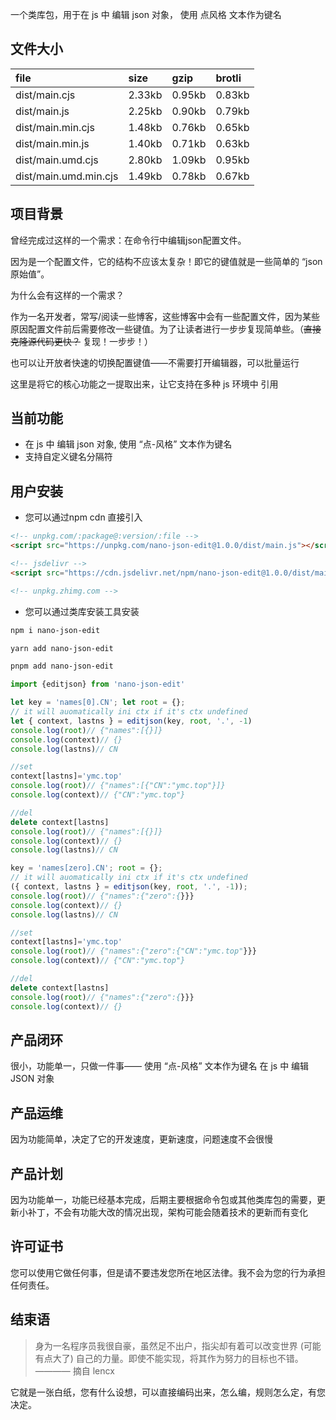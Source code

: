 一个类库包，用于在 js 中 编辑 json 对象， 使用 点风格 文本作为键名

## 文件大小

file | size | gzip | brotli
:---- | :---- | :---- | :----
dist/main.cjs | 2.33kb | 0.95kb | 0.83kb
dist/main.js | 2.25kb | 0.90kb | 0.79kb
dist/main.min.cjs | 1.48kb | 0.76kb | 0.65kb
dist/main.min.js | 1.40kb | 0.71kb | 0.63kb
dist/main.umd.cjs | 2.80kb | 1.09kb | 0.95kb
dist/main.umd.min.cjs | 1.49kb | 0.78kb | 0.67kb

## 项目背景

曾经完成过这样的一个需求：在命令行中编辑json配置文件。

因为是一个配置文件，它的结构不应该太复杂！即它的键值就是一些简单的 “json 原始值”。

为什么会有这样的一个需求？

作为一名开发者，常写/阅读一些博客，这些博客中会有一些配置文件，因为某些原因配置文件前后需要修改一些键值。为了让读者进行一步步复现简单些。（~~直接克隆源代码更快？~~ 复现！一步步！）

也可以让开放者快速的切换配置键值——不需要打开编辑器，可以批量运行

这里是将它的核心功能之一提取出来，让它支持在多种 js 环境中 引用

## 当前功能

- 在 js 中 编辑 json 对象, 使用 “点-风格” 文本作为键名
- 支持自定义键名分隔符

## 用户安装

- 您可以通过npm cdn 直接引入
```html
<!-- unpkg.com/:package@:version/:file -->
<script src="https://unpkg.com/nano-json-edit@1.0.0/dist/main.js"></script>

<!-- jsdelivr -->
<script src="https://cdn.jsdelivr.net/npm/nano-json-edit@1.0.0/dist/main.js"></script>

<!-- unpkg.zhimg.com -->
```

- 您可以通过类库安装工具安装
```bash
npm i nano-json-edit
```

```bash
yarn add nano-json-edit
```

```bash
pnpm add nano-json-edit
```

```ts
import {editjson} from 'nano-json-edit'

let key = 'names[0].CN'; let root = {};
// it will auomatically ini ctx if it's ctx undefined
let { context, lastns } = editjson(key, root, '.', -1)
console.log(root)// {"names":[{}]}
console.log(context)// {}
console.log(lastns)// CN

//set
context[lastns]='ymc.top'
console.log(root)// {"names":[{"CN":"ymc.top"}]}
console.log(context)// {"CN":"ymc.top"}

//del
delete context[lastns]
console.log(root)// {"names":[{}]}
console.log(context)// {}
console.log(lastns)// CN

key = 'names[zero].CN'; root = {};
// it will auomatically ini ctx if it's ctx undefined
({ context, lastns } = editjson(key, root, '.', -1));
console.log(root)// {"names":{"zero":{}}}
console.log(context)// {}
console.log(lastns)// CN

//set
context[lastns]='ymc.top'
console.log(root)// {"names":{"zero":{"CN":"ymc.top"}}}
console.log(context)// {"CN":"ymc.top"}

//del
delete context[lastns]
console.log(root)// {"names":{"zero":{}}}
console.log(context)// {}
```

## 产品闭环

很小，功能单一，只做一件事—— 使用 “点-风格” 文本作为键名 在 js 中 编辑 JSON 对象

## 产品运维

因为功能简单，决定了它的开发速度，更新速度，问题速度不会很慢

## 产品计划

因为功能单一，功能已经基本完成，后期主要根据命令包或其他类库包的需要，更新小补丁，不会有功能大改的情况出现，架构可能会随着技术的更新而有变化

## 许可证书

您可以使用它做任何事，但是请不要违发您所在地区法律。我不会为您的行为承担任何责任。

## 结束语

> 身为一名程序员我很自豪，虽然足不出户，指尖却有着可以改变世界 (可能有点大了) 自己的力量。即使不能实现，将其作为努力的目标也不错。———— 摘自 lencx

它就是一张白纸，您有什么设想，可以直接编码出来，怎么编，规则怎么定，有您决定。